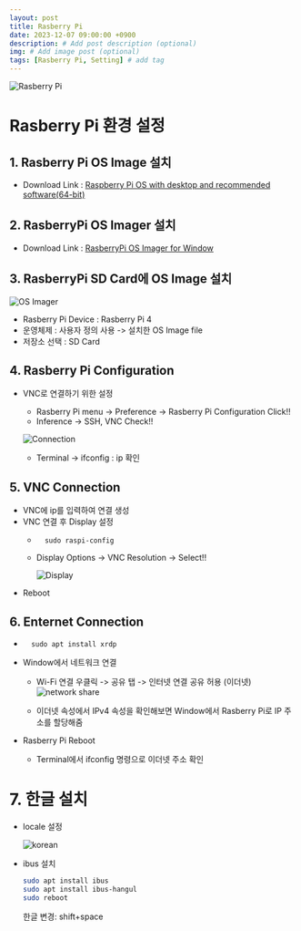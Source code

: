 ```yaml
---
layout: post
title: Rasberry Pi
date: 2023-12-07 09:00:00 +0900
description: # Add post description (optional)
img: # Add image post (optional)
tags: [Rasberry Pi, Setting] # add tag
---
```


![Rasberry Pi]({{site.baseurl}}/assets/img/rasberrypi/rasberrypi.jpg)

# Rasberry Pi 환경 설정

## 1. Rasberry Pi OS Image 설치

- Download Link : [Raspberry Pi OS with desktop and recommended software(64-bit)](https://downloads.raspberrypi.com/raspios_full_arm64/images/raspios_full_arm64-2023-12-06/2023-12-05-raspios-bookworm-arm64-full.img.xz?_gl=1*17s5gg3*_ga*ODgxNTQ0NjE3LjE3MDE5MDg4Mzk.*_ga_22FD70LWDS*MTcwMTkwODgzOS4xLjEuMTcwMTkwODk0MC4wLjAuMA..)

## 2. RasberryPi OS Imager 설치

- Download Link : [RasberryPi OS Imager for Window](https://downloads.raspberrypi.org/imager/imager_latest.exe)

## 3. RasberryPi SD Card에 OS Image 설치

![OS Imager]({{site.baseurl}}/assets/img/rasberrypi/OSImager.png)

- Rasberry Pi Device : Rasberry Pi 4
- 운영체제 : 사용자 정의 사용 -> 설치한 OS Image file
- 저장소 선택 : SD Card

## 4. Rasberry Pi Configuration

- VNC로 연결하기 위한 설정
    - Rasberry Pi menu -> Preference -> Rasberry Pi Configuration Click!!
    - Inference -> SSH, VNC Check!!

    ![Connection]({{site.baseurl}}/assets/img/rasberrypi/connection.png)

    - Terminal -> ifconfig : ip 확인

## 5. VNC Connection

- VNC에 ip를 입력하여 연결 생성
- VNC 연결 후 Display 설정
    - ```shell
        sudo raspi-config 
        ```
    - Display Options -> VNC Resolution -> Select!!
        
        ![Display]({{site.baseurl}}/assets/img/rasberrypi/display-option.png)
-   Reboot

## 6. Enternet Connection

- ```shell
    sudo apt install xrdp
    ```

- Window에서 네트워크 연결
    - Wi-Fi 연결 우클릭 -> 공유 탭 -> 인터넷 연결 공유 허용 (이더넷)
    ![network share]({{site.baseurl}}/assets/img/rasberrypi/network.png)
    
    - 이더넷 속성에서 IPv4 속성을 확인해보면 Window에서 Rasberry Pi로 IP 주소를 할당해줌

- Rasberry Pi Reboot
    - Terminal에서 ifconfig 명령으로 이더넷 주소 확인

# 7. 한글 설치

- locale 설정
    
    ![korean]({{site.baseurl}}/assets/img/rasberrypi/korean.png)


- ibus 설치
    ```bash
    sudo apt install ibus
    sudo apt install ibus-hangul
    sudo reboot
    ```
    한글 변경: shift+space

